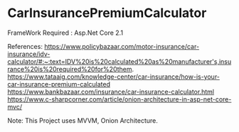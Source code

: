 # CarInsurancePremiumCalculator

FrameWork Required : Asp.Net Core 2.1

References:
https://www.policybazaar.com/motor-insurance/car-insurance/idv-calculator/#:~:text=IDV%20is%20calculated%20as%20manufacturer's,insurance%20is%20required%20for%20them.
https://www.tataaig.com/knowledge-center/car-insurance/how-is-your-car-insurance-premium-calculated
https://www.bankbazaar.com/insurance/car-insurance-calculator.html
https://www.c-sharpcorner.com/article/onion-architecture-in-asp-net-core-mvc/

Note: 
This Project uses MVVM, Onion Architecture.
